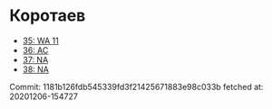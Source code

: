 # Коротаев
- [35: WA 11](35.md)
- [36: AC](36.md)
- [37: NA](37.md)
- [38: NA](38.md)

Commit: 1181b126fdb545339fd3f21425671883e98c033b
 fetched at: 20201206-154727
